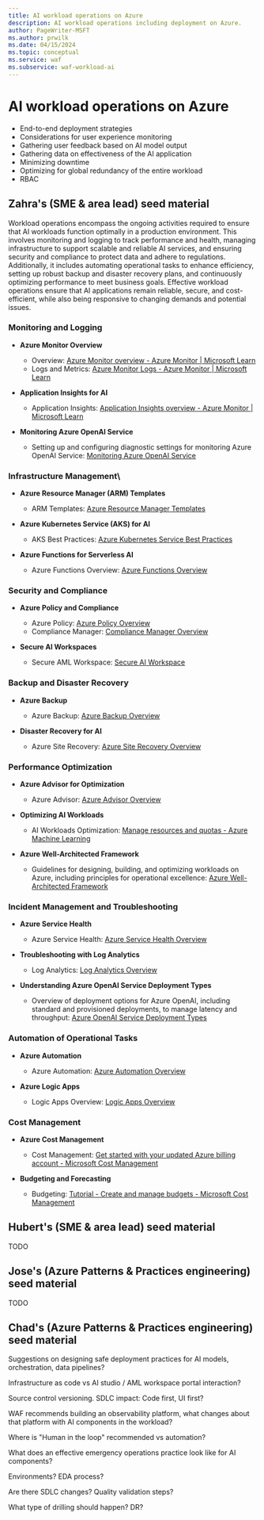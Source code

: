 ```yaml
---
title: AI workload operations on Azure
description: AI workload operations including deployment on Azure.
author: PageWriter-MSFT
ms.author: prwilk
ms.date: 04/15/2024
ms.topic: conceptual
ms.service: waf
ms.subservice: waf-workload-ai
---
```


# AI workload operations on Azure

- End-to-end deployment strategies
- Considerations for user experience monitoring
- Gathering user feedback based on AI model output
- Gathering data on effectiveness of the AI application
- Minimizing downtime
- Optimizing for global redundancy of the entire workload
- RBAC

## Zahra's (SME & area lead) seed material

Workload operations encompass the ongoing activities required to ensure that AI workloads function optimally in a production environment. This involves monitoring and logging to track performance and health, managing infrastructure to support scalable and reliable AI services, and ensuring security and compliance to protect data and adhere to regulations. Additionally, it includes automating operational tasks to enhance efficiency, setting up robust backup and disaster recovery plans, and continuously optimizing performance to meet business goals. Effective workload operations ensure that AI applications remain reliable, secure, and cost-efficient, while also being responsive to changing demands and potential issues.
### Monitoring and Logging

- **Azure Monitor Overview**
  - Overview: [Azure Monitor overview - Azure Monitor | Microsoft Learn](https://learn.microsoft.com/en-us/azure/azure-monitor/overview)
  - Logs and Metrics: [Azure Monitor Logs - Azure Monitor | Microsoft Learn](https://learn.microsoft.com/en-us/azure/azure-monitor/essentials/data-platform-logs-metrics)

- **Application Insights for AI**
  - Application Insights: [Application Insights overview - Azure Monitor | Microsoft Learn](https://learn.microsoft.com/en-us/azure/azure-monitor/app/app-insights-overview)

- **Monitoring Azure OpenAI Service**
  - Setting up and configuring diagnostic settings for monitoring Azure OpenAI Service: [Monitoring Azure OpenAI Service](https://learn.microsoft.com/en-us/azure/ai-services/openai/how-to/monitoring)

### Infrastructure Management\

- **Azure Resource Manager (ARM) Templates**
  - ARM Templates: [Azure Resource Manager Templates](https://learn.microsoft.com/en-us/azure/azure-resource-manager/templates/overview)
  
- **Azure Kubernetes Service (AKS) for AI**
  - AKS Best Practices: [Azure Kubernetes Service Best Practices](https://learn.microsoft.com/en-us/azure/aks/best-practices)
  
- **Azure Functions for Serverless AI**
  - Azure Functions Overview: [Azure Functions Overview](https://learn.microsoft.com/en-us/azure/azure-functions/functions-overview)

### Security and Compliance

- **Azure Policy and Compliance**
  - Azure Policy: [Azure Policy Overview](https://learn.microsoft.com/en-us/azure/governance/policy/overview)
  - Compliance Manager: [Compliance Manager Overview](https://learn.microsoft.com/en-us/microsoft-365/compliance/compliance-manager-overview)
  
- **Secure AI Workspaces**
  - Secure AML Workspace: [Secure AI Workspace](https://learn.microsoft.com/en-us/azure/machine-learning/how-to-secure-workspace-vnet)

### Backup and Disaster Recovery

- **Azure Backup**
  - Azure Backup: [Azure Backup Overview](https://learn.microsoft.com/en-us/azure/backup/backup-overview)
  
- **Disaster Recovery for AI**
  - Azure Site Recovery: [Azure Site Recovery Overview](https://learn.microsoft.com/en-us/azure/site-recovery/site-recovery-overview)

### Performance Optimization

- **Azure Advisor for Optimization**
  - Azure Advisor: [Azure Advisor Overview](https://learn.microsoft.com/en-us/azure/advisor/advisor-overview)
  
- **Optimizing AI Workloads**
  - AI Workloads Optimization: [Manage resources and quotas - Azure Machine Learning](https://learn.microsoft.com/en-us/azure/machine-learning/resource-sku-optimization)
  
- **Azure Well-Architected Framework**
  - Guidelines for designing, building, and optimizing workloads on Azure, including principles for operational excellence: [Azure Well-Architected Framework](https://learn.microsoft.com/en-us/azure/well-architected/)

### Incident Management and Troubleshooting

- **Azure Service Health**
  - Azure Service Health: [Azure Service Health Overview](https://learn.microsoft.com/en-us/azure/service-health/service-health-overview)
  
- **Troubleshooting with Log Analytics**
  - Log Analytics: [Log Analytics Overview](https://learn.microsoft.com/en-us/azure/azure-monitor/logs/log-analytics-overview)
  
- **Understanding Azure OpenAI Service Deployment Types**
  - Overview of deployment options for Azure OpenAI, including standard and provisioned deployments, to manage latency and throughput: [Azure OpenAI Service Deployment Types](https://learn.microsoft.com/en-us/azure/ai-services/openai/concepts/deployment)

### Automation of Operational Tasks

- **Azure Automation**
  - Azure Automation: [Azure Automation Overview](https://learn.microsoft.com/en-us/azure/automation/automation-intro)
  
- **Azure Logic Apps**
  - Logic Apps Overview: [Logic Apps Overview](https://learn.microsoft.com/en-us/azure/logic-apps/logic-apps-overview)

### Cost Management

- **Azure Cost Management**
  - Cost Management: [Get started with your updated Azure billing account - Microsoft Cost Management](https://learn.microsoft.com/en-us/azure/cost-management-billing/cost-management-billing-overview)
  
- **Budgeting and Forecasting**
  - Budgeting: [Tutorial - Create and manage budgets - Microsoft Cost Management](https://learn.microsoft.com/en-us/azure/cost-management-billing/costs/budgets-create)

## Hubert's (SME & area lead) seed material

TODO

## Jose's (Azure Patterns & Practices engineering) seed material

TODO

## Chad's (Azure Patterns & Practices engineering) seed material

Suggestions on designing safe deployment practices for AI models, orchestration, data pipelines?

Infrastructure as code vs AI studio / AML workspace portal interaction?

Source control versioning. SDLC impact: Code first, UI first?

WAF recommends building an observability platform, what changes about that platform with AI components in the workload?

Where is "Human in the loop" recommended vs automation?

What does an effective emergency operations practice look like for AI components?

Environments?  EDA process?

Are there SDLC changes?  Quality validation steps?

What type of drilling should happen?  DR?
